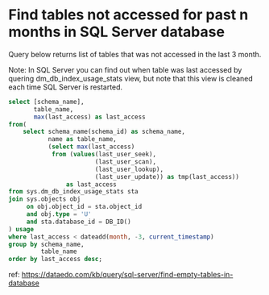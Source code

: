 # Find tables not accessed for past n months in SQL Server database

Query below returns list of tables that was not accessed in the last 3 month.

Note: 
In SQL Server you can find out when table was last accessed by quering dm_db_index_usage_stats view, but note that this view is cleaned each time SQL Server is restarted.

``` sql
select [schema_name],
       table_name,
       max(last_access) as last_access
from(
    select schema_name(schema_id) as schema_name,
           name as table_name,
           (select max(last_access) 
            from (values(last_user_seek),
                        (last_user_scan),
                        (last_user_lookup), 
                        (last_user_update)) as tmp(last_access))
                as last_access
from sys.dm_db_index_usage_stats sta
join sys.objects obj
     on obj.object_id = sta.object_id
     and obj.type = 'U'
     and sta.database_id = DB_ID()
) usage
where last_access < dateadd(month, -3, current_timestamp)
group by schema_name,
         table_name
order by last_access desc;
```

ref: https://dataedo.com/kb/query/sql-server/find-empty-tables-in-database